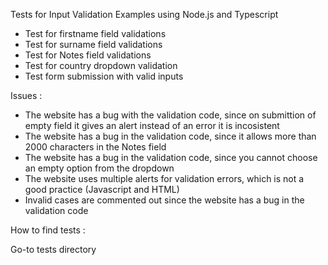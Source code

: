 Tests for Input Validation Examples using Node.js and Typescript

- Test for firstname field validations
- Test for surname field validations
- Test for Notes field validations
- Test for country dropdown validation
- Test form submission with valid inputs

Issues : 
- The website has a bug with the validation code, since on submittion of empty field it gives an alert instead of an error it is incosistent
- The website has a bug in the validation code, since it allows more than 2000 characters in the Notes field
- The website has a bug in the validation code, since you cannot choose an empty option from the dropdown
- The website uses multiple alerts for validation errors, which is not a good practice (Javascript and HTML)
- Invalid cases are commented out since the website has a bug in the validation code

How to find tests :

Go-to tests directory

